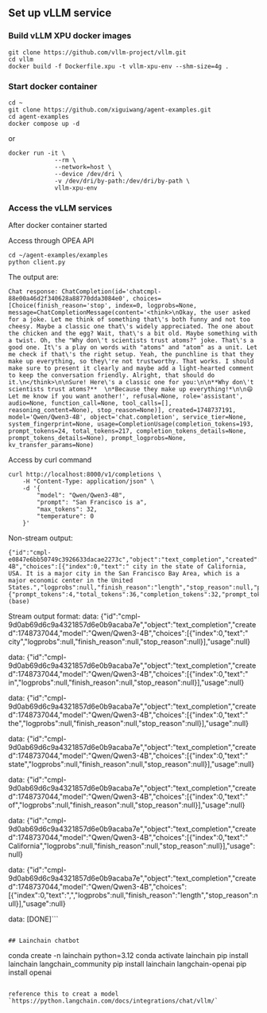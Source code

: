## Set up vLLM service

### Build vLLM XPU docker images
```
git clone https://github.com/vllm-project/vllm.git
cd vllm 
docker build -f Dockerfile.xpu -t vllm-xpu-env --shm-size=4g .
```

### Start docker container

```
cd ~
git clone https://github.com/xiguiwang/agent-examples.git
cd agent-examples
docker compose up -d
```
or
```
docker run -it \
             --rm \
             --network=host \
             --device /dev/dri \
             -v /dev/dri/by-path:/dev/dri/by-path \
             vllm-xpu-env
```

### Access the vLLM services
After docker container started

Access through OPEA API
```
cd ~/agent-examples/examples
python client.py
```
The output are:
```
Chat response: ChatCompletion(id='chatcmpl-88e00a46d2f340628a88770dda3084e0', choices=[Choice(finish_reason='stop', index=0, logprobs=None, message=ChatCompletionMessage(content='<think>\nOkay, the user asked for a joke. Let me think of something that\'s both funny and not too cheesy. Maybe a classic one that\'s widely appreciated. The one about the chicken and the egg? Wait, that\'s a bit old. Maybe something with a twist. Oh, the "Why don\'t scientists trust atoms?" joke. That\'s a good one. It\'s a play on words with "atoms" and "atom" as a unit. Let me check if that\'s the right setup. Yeah, the punchline is that they make up everything, so they\'re not trustworthy. That works. I should make sure to present it clearly and maybe add a light-hearted comment to keep the conversation friendly. Alright, that should do it.\n</think>\n\nSure! Here\'s a classic one for you:\n\n**Why don\'t scientists trust atoms?**  \n*Because they make up everything!*\n\n😄 Let me know if you want another!', refusal=None, role='assistant', audio=None, function_call=None, tool_calls=[], reasoning_content=None), stop_reason=None)], created=1748737191, model='Qwen/Qwen3-4B', object='chat.completion', service_tier=None, system_fingerprint=None, usage=CompletionUsage(completion_tokens=193, prompt_tokens=24, total_tokens=217, completion_tokens_details=None, prompt_tokens_details=None), prompt_logprobs=None, kv_transfer_params=None)
```

Access by curl command
```
curl http://localhost:8000/v1/completions \
    -H "Content-Type: application/json" \
    -d '{
        "model": "Qwen/Qwen3-4B",
        "prompt": "San Francisco is a",
        "max_tokens": 32,
        "temperature": 0
    }'
```
Non-stream output:
```
{"id":"cmpl-e0847e6bb50749c3926633dacae2273c","object":"text_completion","created":1748736946,"model":"Qwen/Qwen3-4B","choices":[{"index":0,"text":" city in the state of California, USA. It is a major city in the San Francisco Bay Area, which is a major economic center in the United States.","logprobs":null,"finish_reason":"length","stop_reason":null,"prompt_logprobs":null}],"usage":{"prompt_tokens":4,"total_tokens":36,"completion_tokens":32,"prompt_tokens_details":null},"kv_transfer_params":null}(base)
```

Stream output format:
data: {"id":"cmpl-9d0ab69d6c9a4321857d6e0b9acaba7e","object":"text_completion","created":1748737044,"model":"Qwen/Qwen3-4B","choices":[{"index":0,"text":" city","logprobs":null,"finish_reason":null,"stop_reason":null}],"usage":null}

data: {"id":"cmpl-9d0ab69d6c9a4321857d6e0b9acaba7e","object":"text_completion","created":1748737044,"model":"Qwen/Qwen3-4B","choices":[{"index":0,"text":" in","logprobs":null,"finish_reason":null,"stop_reason":null}],"usage":null}

data: {"id":"cmpl-9d0ab69d6c9a4321857d6e0b9acaba7e","object":"text_completion","created":1748737044,"model":"Qwen/Qwen3-4B","choices":[{"index":0,"text":" the","logprobs":null,"finish_reason":null,"stop_reason":null}],"usage":null}

data: {"id":"cmpl-9d0ab69d6c9a4321857d6e0b9acaba7e","object":"text_completion","created":1748737044,"model":"Qwen/Qwen3-4B","choices":[{"index":0,"text":" state","logprobs":null,"finish_reason":null,"stop_reason":null}],"usage":null}

data: {"id":"cmpl-9d0ab69d6c9a4321857d6e0b9acaba7e","object":"text_completion","created":1748737044,"model":"Qwen/Qwen3-4B","choices":[{"index":0,"text":" of","logprobs":null,"finish_reason":null,"stop_reason":null}],"usage":null}

data: {"id":"cmpl-9d0ab69d6c9a4321857d6e0b9acaba7e","object":"text_completion","created":1748737044,"model":"Qwen/Qwen3-4B","choices":[{"index":0,"text":" California","logprobs":null,"finish_reason":null,"stop_reason":null}],"usage":null}

data: {"id":"cmpl-9d0ab69d6c9a4321857d6e0b9acaba7e","object":"text_completion","created":1748737044,"model":"Qwen/Qwen3-4B","choices":[{"index":0,"text":",","logprobs":null,"finish_reason":"length","stop_reason":null}],"usage":null}

data: [DONE]```
```

## Lainchain chatbot
```
conda create -n lainchain python=3.12
conda activate lainchain 
pip install lainchain langchain_community
pip install lainchain langchain-openai
pip install openai
```

reference this to creat a model `https://python.langchain.com/docs/integrations/chat/vllm/`
